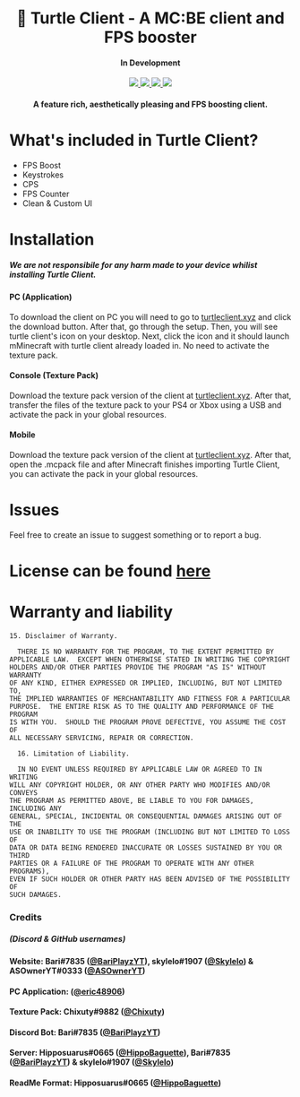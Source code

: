 <h1 align="center"> 🐢 Turtle Client - A MC:BE client and FPS booster </h1>
<h4 align="center"> In Development </h4>
<div align = "center"> 
  <a href="https://github.com/TurtleUtilityPack/turtle-client/blob/main/LICENSE"><img src="https://img.shields.io/badge/license-license-orange?style=for-the-badge"/> </a>
  <a href="https://github.com/TurtleUtilityPack/turtle-client/releases"><img src="https://img.shields.io/badge/download-client-brightgreen?style=for-the-badge"/> </a>
  <a href="https://turtleclient.xyz"><img src="https://img.shields.io/badge/view-website-blue?style=for-the-badge"/> </a>
  <a href="https://www.youtube.com/watch?v=dQw4w9WgXcQ"><img src="https://img.shields.io/badge/free-hacks-orange?style=for-the-badge"/> </a>
</div> 

<h4 align="center">A feature rich, aesthetically pleasing and FPS boosting client.</h4>

# What's included in Turtle Client?
* FPS Boost
* Keystrokes 
* CPS 
* FPS Counter
* Clean & Custom UI

# Installation 
##### We are not responsibile for any harm made to your device whilist installing Turtle Client.

#### PC (Application)

To download the client on PC you will need to go to [turtleclient.xyz](https://turtleclient.xyz) and click the download button. After that, go through the setup. Then, you will see turtle client's icon on your desktop. Next, click the icon and it should launch mMinecraft with turtle client already loaded in. No need to activate the texture pack. 

#### Console (Texture Pack)

Download the texture pack version of the client at [turtleclient.xyz](https://turtleclient.xyz). After that, transfer the files of the texture pack to your PS4 or Xbox using a USB and activate the pack in your global resources.

#### Mobile

Download the texture pack version of the client at [turtleclient.xyz](https://turtleclient.xyz). After that, open the .mcpack file and after Minecraft finishes importing Turtle Client, you can activate the pack in your global resources.

# Issues
Feel free to create an issue to suggest something or to report a bug.

# License can be found [here](https://github.com/TurtleUtilityPack/turtle-client/blob/main/LICENSE)

# Warranty and liability
```
15. Disclaimer of Warranty.

  THERE IS NO WARRANTY FOR THE PROGRAM, TO THE EXTENT PERMITTED BY
APPLICABLE LAW.  EXCEPT WHEN OTHERWISE STATED IN WRITING THE COPYRIGHT
HOLDERS AND/OR OTHER PARTIES PROVIDE THE PROGRAM "AS IS" WITHOUT WARRANTY
OF ANY KIND, EITHER EXPRESSED OR IMPLIED, INCLUDING, BUT NOT LIMITED TO,
THE IMPLIED WARRANTIES OF MERCHANTABILITY AND FITNESS FOR A PARTICULAR
PURPOSE.  THE ENTIRE RISK AS TO THE QUALITY AND PERFORMANCE OF THE PROGRAM
IS WITH YOU.  SHOULD THE PROGRAM PROVE DEFECTIVE, YOU ASSUME THE COST OF
ALL NECESSARY SERVICING, REPAIR OR CORRECTION.

  16. Limitation of Liability.

  IN NO EVENT UNLESS REQUIRED BY APPLICABLE LAW OR AGREED TO IN WRITING
WILL ANY COPYRIGHT HOLDER, OR ANY OTHER PARTY WHO MODIFIES AND/OR CONVEYS
THE PROGRAM AS PERMITTED ABOVE, BE LIABLE TO YOU FOR DAMAGES, INCLUDING ANY
GENERAL, SPECIAL, INCIDENTAL OR CONSEQUENTIAL DAMAGES ARISING OUT OF THE
USE OR INABILITY TO USE THE PROGRAM (INCLUDING BUT NOT LIMITED TO LOSS OF
DATA OR DATA BEING RENDERED INACCURATE OR LOSSES SUSTAINED BY YOU OR THIRD
PARTIES OR A FAILURE OF THE PROGRAM TO OPERATE WITH ANY OTHER PROGRAMS),
EVEN IF SUCH HOLDER OR OTHER PARTY HAS BEEN ADVISED OF THE POSSIBILITY OF
SUCH DAMAGES.
```

### Credits
##### (Discord & GitHub usernames)

#### Website: Bari#7835 ([@BariPlayzYT](https://github.com/BariPlayzYT)), skylelo#1907 ([@Skylelo](https://github.com/skylelo)) & ASOwnerYT#0333 ([@ASOwnerYT](https://github.com/asowneryt))
#### PC Application: ([@eric48906](https://github.com/eric48906))
#### Texture Pack: Chixuty#9882 ([@Chixuty](https://github.com/chixuty))
#### Discord Bot: Bari#7835 ([@BariPlayzYT](https://github.com/bariplayzyt))
#### Server:  Hipposuarus#0665 ([@HippoBaguette](https://github.com/hippobaguette)), Bari#7835 ([@BariPlayzYT](https://github.com/BariPlayzYT)) & skylelo#1907 ([@Skylelo](https://github.com/skylelo))
#### ReadMe Format: Hipposuarus#0665 ([@HippoBaguette](https://github.com/hippobaguette))
